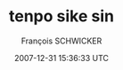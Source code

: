 ---
title: 'tenpo sike sin'
posts: 1
hash: 'uAPJane5'
author: 'François SCHWICKER'
date: 2007-12-31 15:36:33 UTC
sources:
  - https://tokipona.yahoogroups.narkive.com/uAPJane5
---